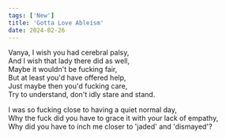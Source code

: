 ```yaml
---
tags: ['New']
title: 'Gotta Love Ableism'
date: 2024-02-26
---
```


Vanya, I wish you had cerebral palsy,  
And I wish that lady there did as well,  
Maybe it wouldn't be fucking fair,  
But at least you'd have offered help,  
Just maybe then you'd fucking care,  
Try to understand, don't idly stare and stand.

I was so fucking close to having a quiet normal day,  
Why the fuck did you have to grace it with your lack of empathy,  
Why did you have to inch me closer to 'jaded' and 'dismayed'?  
